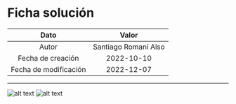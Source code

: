 # Ficha solución

| Dato | Valor | 
| :-------------------: | :---------------------: |
| Autor | Santiago Romaní Also |
| Fecha de creación | 2022-10-10 |
| Fecha de modificación | 2022-12-07 |

---

![alt text](https://raw.githubusercontent.com/AleixMT/Problemas-Computadores/master/Soluciones/11/.fotos_enunciado_11/11-1.png)
![alt text](https://raw.githubusercontent.com/AleixMT/Problemas-Computadores/master/Soluciones/11/.fotos_enunciado_11/11-2.png)

